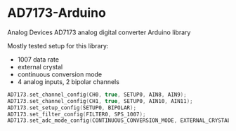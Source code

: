 # AD7173-Arduino
Analog Devices AD7173 analog digital converter Arduino library

Mostly tested setup for this library:

* 1007 data rate
* external crystal
* continuous conversion mode
* 4 analog inputs, 2 bipolar channels

```c
AD7173.set_channel_config(CH0, true, SETUP0, AIN8, AIN9);
AD7173.set_channel_config(CH1, true, SETUP0, AIN10, AIN11);
AD7173.set_setup_config(SETUP0, BIPOLAR);
AD7173.set_filter_config(FILTER0, SPS_1007);
AD7173.set_adc_mode_config(CONTINUOUS_CONVERSION_MODE, EXTERNAL_CRYSTAL);
```
